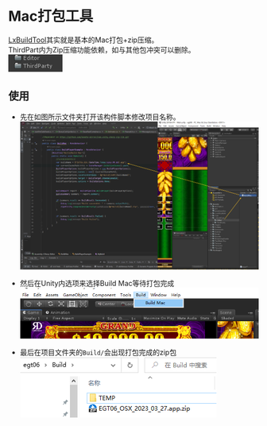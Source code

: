 # Mac打包工具
[LxBuildTool](http://cloud.518play.com/index.php/s/dYQERaDzQBYsLWj)其实就是基本的Mac打包+zip压缩。   
ThirdPart内为Zip压缩功能依赖，如与其他包冲突可以删除。   
![](./img/BuildTool/dir.png)

## 使用
- 先在如图所示文件夹打开该构件脚本修改项目名称。
![tool](./img/BuildTool/USE.png)

- 然后在Unity内选项来选择Build Mac等待打包完成
  ![Build](./img/BuildTool/build.png)

- 最后在项目文件夹的`Build/`会出现打包完成的zip包   
![Succeed](./img/BuildTool/succeed.png)